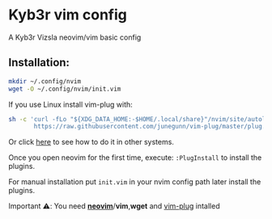 # Kyb3r vim config

A Kyb3r Vizsla neovim/vim basic config

## Installation:
```bash
mkdir ~/.config/nvim
wget -O ~/.config/nvim/init.vim
```

If you use Linux install vim-plug with:
```bash
sh -c 'curl -fLo "${XDG_DATA_HOME:-$HOME/.local/share}"/nvim/site/autoload/plug.vim --create-dirs \
       https://raw.githubusercontent.com/junegunn/vim-plug/master/plug.vim'
```
Or click [here](https://github.com/junegunn/vim-plug/blob/master/README.md#Installation) to see how to do it in other systems.

Once you open neovim for the first time, execute: ```:PlugInstall``` to install the plugins.

For manual installation put ```init.vim``` in your nvim config path later install the plugins.

Important ⚠️: You need **[neovim](https://neovim.io)**/**vim**,**wget** and [vim-plug](https://github.com/junegunn/vim-plug) intalled
